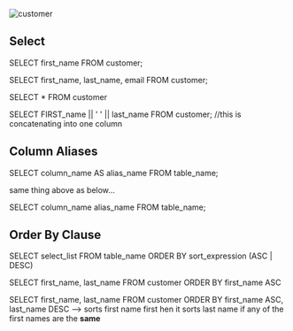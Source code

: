 ![customer](https://user-images.githubusercontent.com/89083313/151842585-362c561e-b97b-437e-a308-a716fa171d93.png)

## Select
SELECT first_name FROM customer;

SELECT first_name, last_name, email FROM customer; 

SELECT * FROM customer

SELECT FIRST_name || ' ' || last_name FROM customer; //this is concatenating into one column


## Column Aliases

SELECT column_name AS alias_name FROM table_name;

same thing above as below...

SELECT column_name alias_name FROM table_name; 

## Order By Clause

SELECT select_list FROM table_name ORDER BY sort_expression (ASC | DESC)

SELECT first_name, last_name FROM customer ORDER BY first_name ASC 

SELECT first_name, last_name FROM customer ORDER BY first_name ASC, last_name DESC --> sorts first name first hen it sorts last name if any of the first names are the **same** 
